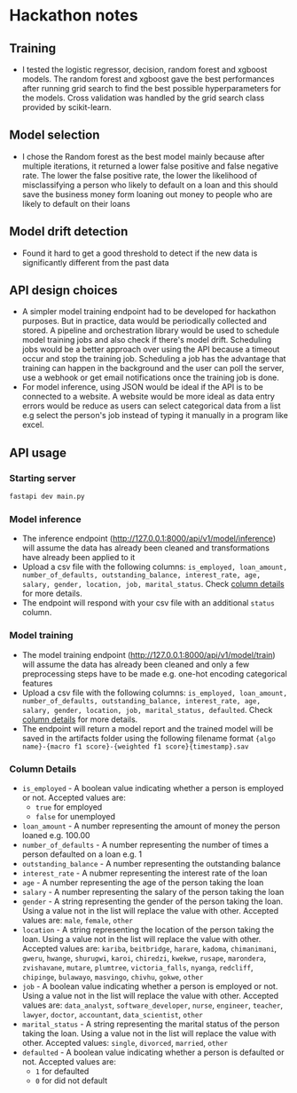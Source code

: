 # Hackathon notes

## Training

- I tested the logistic regressor, decision, random forest and xgboost models. The random forest and xgboost gave the best performances after running grid search to find the best possible hyperparameters for the models. Cross validation was handled by the grid search class provided by scikit-learn.

## Model selection

- I chose the Random forest as the best model mainly because after multiple iterations, it returned a lower false positive and false negative rate. The lower the false positive rate, the lower the likelihood of misclassifying a person who likely to default on a loan and this should save the business money form loaning out money to people who are likely to default on their loans

## Model drift detection

- Found it hard to get a good threshold to detect if the new data is significantly different from the past data

## API design choices

- A simpler model training endpoint had to be developed for hackathon purposes. But in practice, data would be periodically collected and stored. A pipeline and orchestration library would be used to schedule model training jobs and also check if there's model drift. Scheduling jobs would be a better approach over using the API because a timeout occur and stop the training job. Scheduling a job has the advantage that training can happen in the background and the user can poll the server, use a webhook or get email notifications once the training job is done.
- For model inference, using JSON would be ideal if the API is to be connected to a website. A website would be more ideal as data entry errors would be reduce as users can select categorical data from a list e.g select the person's job instead of typing it manually in a program like excel.

## API usage

### Starting server

```bash
fastapi dev main.py
```

### Model inference

- The inference endpoint (http://127.0.0.1:8000/api/v1/model/inference) will assume the data has already been cleaned and transformations have already been applied to it
- Upload a csv file with the following columns: `is_employed, loan_amount, number_of_defaults, outstanding_balance, interest_rate, age, salary, gender, location, job, marital_status`. Check [column details](#column-details) for more details.
- The endpoint will respond with your csv file with an additional `status` column.

### Model training

- The model training endpoint (http://127.0.0.1:8000/api/v1/model/train) will assume the data has already been cleaned and only a few preprocessing steps have to be made e.g. one-hot encoding categorical features
- Upload a csv file with the following columns: `is_employed, loan_amount, number_of_defaults, outstanding_balance, interest_rate, age, salary, gender, location, job, marital_status, defaulted`. Check [column details](#column-details) for more details.
- The endpoint will return a model report and the trained model will be saved in the artifacts folder using the following filename format `{algo name}-{macro f1 score}-{weighted f1 score}{timestamp}.sav`

### Column Details

- `is_employed` - A boolean value indicating whether a person is employed or not. Accepted values are:
  - `true` for employed
  - `false` for unemployed
- `loan_amount` - A number representing the amount of money the person loaned e.g. 100.00
- `number_of_defaults` - A number representing the number of times a person defaulted on a loan e.g. 1
- `outstanding_balance` - A number representing the outstanding balance
- `interest_rate` - A nubmer representing the interest rate of the loan
- `age` - A number representing the age of the person taking the loan
- `salary` - A number representing the salary of the person taking the loan
- `gender` - A string representing the gender of the person taking the loan. Using a value not in the list will replace the value with other. Accepted values are: `male`, `female`, `other`
- `location` - A string representing the location of the person taking the loan. Using a value not in the list will replace the value with other. Accepted values are: `kariba`, `beitbridge`, `harare`, `kadoma`, `chimanimani`, `gweru`, `hwange`, `shurugwi`, `karoi`, `chiredzi`, `kwekwe`, `rusape`, `marondera`, `zvishavane`, `mutare`, `plumtree`, `victoria_falls`, `nyanga`, `redcliff`, `chipinge`, `bulawayo`, `masvingo`, `chivhu`, `gokwe`, `other`
- `job` - A boolean value indicating whether a person is employed or not. Using a value not in the list will replace the value with other. Accepted values are: `data_analyst`, `software_developer`, `nurse`, `engineer`, `teacher`, `lawyer`, `doctor`, `accountant`, `data_scientist`, `other`
- `marital_status` - A string representing the marital status of the person taking the loan. Using a value not in the list will replace the value with other. Accepted values: `single`, `divorced`, `married`, `other`
- `defaulted` - A boolean value indicating whether a person is defaulted or not. Accepted values are:
  - `1` for defaulted
  - `0` for did not default
